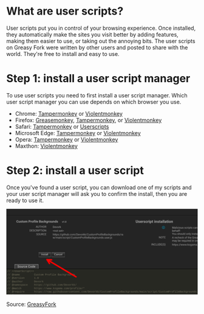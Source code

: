 # What are user scripts?
User scripts put you in control of your browsing experience. Once installed, they automatically make the sites you visit better by adding features, making them easier to use, or taking out the annoying bits. The user scripts on Greasy Fork were written by other users and posted to share with the world. They're free to install and easy to use.

# Step 1: install a user script manager

To use user scripts you need to first install a user script manager. Which user script manager you can use depends on which browser you use.

- Chrome: [Tampermonkey](https://chrome.google.com/webstore/detail/tampermonkey/dhdgffkkebhmkfjojejmpbldmpobfkfo) or [Violentmonkey](https://chrome.google.com/webstore/detail/violentmonkey/jinjaccalgkegednnccohejagnlnfdag) <br>
- Firefox: [Greasemonkey](https://addons.mozilla.org/en-US/firefox/addon/greasemonkey/), [Tampermonkey](https://addons.mozilla.org/en-US/firefox/addon/tampermonkey/), or [Violentmonkey](https://addons.mozilla.org/en-US/firefox/addon/violentmonkey/) <br>
- Safari: [Tampermonkey](https://www.tampermonkey.net/?browser=safari) or [Userscripts](https://apps.apple.com/app/userscripts/id1463298887)
- Microsoft Edge: [Tampermonkey](https://microsoftedge.microsoft.com/addons/detail/tampermonkey/iikmkjmpaadaobahmlepeloendndfphd) or [Violentmonkey](https://microsoftedge.microsoft.com/addons/detail/violentmonkey/eeagobfjdenkkddmbclomhiblgggliao)
- Opera: [Tampermonkey](https://addons.opera.com/en/extensions/details/tampermonkey-beta/) or [Violentmonkey](https://violentmonkey.github.io/get-it/)
- Maxthon: [Violentmonkey](https://extension.maxthon.com/detail/index.php?view_id=1680)

# Step 2: install a user script

Once you've found a user script, you can download one of my scripts and your user script manager will ask you to confirm the install, then you are ready to use it.

<img src="images/example.jpeg">

Source: [GreasyFork](https://greasyfork.org/)
